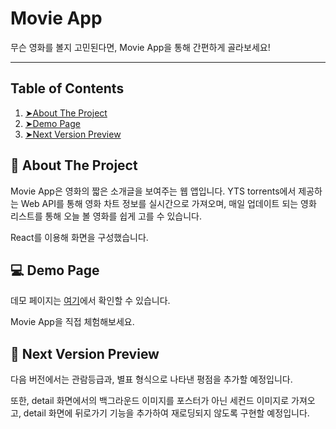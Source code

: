 Movie App
=========================================
무슨 영화를 볼지 고민된다면, Movie App을 통해 간편하게 골라보세요!

-----------------------------------------

Table of Contents
-----------------------------------------

1. [➤About The Project](#about-the-project)
2. [➤Demo Page](#demo-page)
3. [➤Next Version Preview](#next-version-preview)


📝 About The Project
-----------------------------------------
Movie App은 영화의 짧은 소개글을 보여주는 웹 앱입니다. YTS torrents에서 제공하는 Web API를 통해 영화 차트 정보를 실시간으로 가져오며, 매일 업데이트 되는 영화 리스트를 통해 오늘 볼 영화를 쉽게 고를 수 있습니다.

React를 이용해 화면을 구성했습니다.

💻 Demo Page
-----------------------------------------
데모 페이지는 [여기](https://vilin0x6.github.io/movie_app)에서 확인할 수 있습니다.

Movie App을 직접 체험해보세요.


💭 Next Version Preview
-----------------------------------------
다음 버전에서는 관람등급과, 별표 형식으로 나타낸 평점을 추가할 예정입니다.

또한, detail 화면에서의 백그라운드 이미지를 포스터가 아닌 세컨드 이미지로 가져오고, detail 화면에 뒤로가기 기능을 추가하여 재로딩되지 않도록 구현할 예정입니다.
